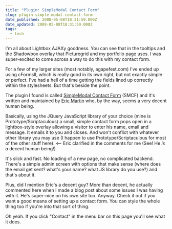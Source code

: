 ```yaml
---
title: "Plugin: SimpleModal Contact Form"
slug: plugin-simple-modal-contact-form
date_published: 2008-05-08T18:31:59.000Z
date_updated: 2008-05-08T18:31:59.000Z
tags:
  - tech
---
```


I'm all about Lightbox AJAXy goodness. You can see that in the tooltips and the Shadowbox overlay that Picturegrid and my portfolio page uses. I was super-excited to come across a way to do this with my contact form.

For a few of my larger sites (most notably, agapefest.com) I've ended up using cFormsII, which is really good in its own right, but not exactly simple or perfect. I've had a hell of a time getting the fields lined up correctly within the stylesheets. But that's beside the point.

The plugin I found is called [SimpleModal Contact Form](http://www.ericmmartin.com/projects/smcf/) (SMCF) and it's written and maintained by [Eric Martin](http://www.ericmmartin.com) who, by the way, seems a very decent human being.

Basically, using the JQuery JavaScript library of your choice (mine is Prototype/Scriptaculous) a small, simple contact form pops open in a lightbox-style overlay allowing a visitor to enter his name, email and message. It emails it to you and closes. And won't conflict with whatever other library you may use (I happen to use Prototype/Scriptaculous for most of the other stuff here). <-- Eric clarified in the comments for me (See! He *is a* decent human being!)

It's slick and fast. No loading of a new page, no complicated backend. There's a simple admin screen with options that make sense (where does the email get sent? what's your name? what JS library do you use?) and that's about it.

Plus, did I mention Eric's a decent guy? More than decent, he actually commented here when I made a blog post about some issues I was having with it. He's super-nice on his own site too. Anyway. Check it out if you want a good means of setting up a contact form. You can style the whole thing too if you're into that sort of thing.

Oh yeah. If you click "Contact" in the menu bar on this page you'll see what it does.
